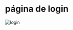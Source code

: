 # página de login

![login](https://github.com/dudasouz4/pagina-de-login/assets/125522513/40ceed0b-e24d-4080-bff3-fd830e50a31d)

 
